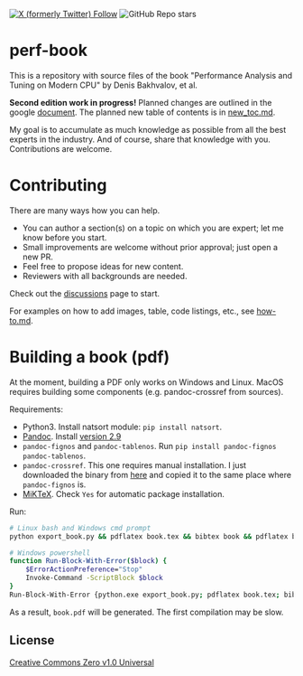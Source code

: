 [![X (formerly Twitter) Follow](https://img.shields.io/twitter/follow/dendibakh)](https://twitter.com/dendibakh)
![GitHub Repo stars](https://img.shields.io/github/stars/dendibakh/perf-book)

# perf-book

This is a repository with source files of the book "Performance Analysis and Tuning on Modern CPU" by Denis Bakhvalov, et al.

**Second edition work in progress!** Planned changes are outlined in the google [document](https://docs.google.com/document/d/1tr2qRDe72VSBYypIANYjJLM_zCdPB6S9m4LmXsQb0vQ/edit?usp=sharing). The planned new table of contents is in [new_toc.md](new_toc.md).

My goal is to accumulate as much knowledge as possible from all the best experts in the industry. And of course, share that knowledge with you. Contributions are welcome.

# Contributing

There are many ways how you can help.
- You can author a section(s) on a topic on which you are expert; let me know before you start.
- Small improvements are welcome without prior approval; just open a new PR.
- Feel free to propose ideas for new content.
- Reviewers with all backgrounds are needed.

Check out the [discussions](https://github.com/dendibakh/perf-book/discussions) page to start.

For examples on how to add images, table, code listings, etc., see [how-to.md](how-to.md).

# Building a book (pdf)

At the moment, building a PDF only works on Windows and Linux. MacOS requires building some components (e.g. pandoc-crossref from sources).

Requirements:

 * Python3. Install natsort module: `pip install natsort`.
 * [Pandoc](https://pandoc.org/installing.html). Install [version 2.9](https://github.com/jgm/pandoc/releases/tag/2.9.2.1)
 * `pandoc-fignos` and `pandoc-tablenos`. Run `pip install pandoc-fignos pandoc-tablenos`.
 * `pandoc-crossref`. This one requires manual installation. I just downloaded the binary from [here](https://github.com/lierdakil/pandoc-crossref/releases/tag/v0.3.6.4) and copied it to the same place where `pandoc-fignos` is.
 * [MiKTeX](https://miktex.org/download). Check `Yes` for automatic package installation.

Run:
```bash
# Linux bash and Windows cmd prompt
python export_book.py && pdflatex book.tex && bibtex book && pdflatex book.tex && pdflatex book.tex

# Windows powershell
function Run-Block-With-Error($block) {
    $ErrorActionPreference="Stop"
    Invoke-Command -ScriptBlock $block
}
Run-Block-With-Error {python.exe export_book.py; pdflatex book.tex; bibtex book; pdflatex book.tex; pdflatex book.tex}
```

As a result, `book.pdf` will be generated. The first compilation may be slow.

## License

[Creative Commons Zero v1.0 Universal](LICENSE)
